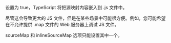 
设置为 true，TypeScript 将把源映射内容嵌入到 .js 文件中。

尽管这会导致更大的 JS 文件，但是在某些场景中可能很方便。例如，您可能希望在不允许提供 .map 文件的 Web 服务器上调试 JS 文件。

sourceMap 和 inlineSourceMap 选项只能设置其中一个。


